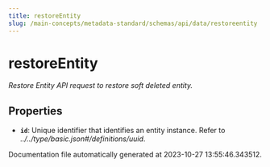 ```yaml
---
title: restoreEntity
slug: /main-concepts/metadata-standard/schemas/api/data/restoreentity
---
```


# restoreEntity

*Restore Entity API request to restore soft deleted entity.*

## Properties

- **`id`**: Unique identifier that identifies an entity instance. Refer to *../../type/basic.json#/definitions/uuid*.


Documentation file automatically generated at 2023-10-27 13:55:46.343512.
